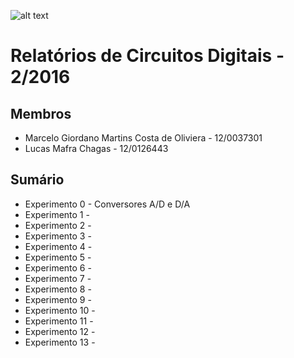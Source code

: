 ![alt text](http://www.unb.br/images/Imagens/logo_unb.png)

# Relatórios de Circuitos Digitais - 2/2016

## Membros
* Marcelo Giordano Martins Costa de Oliviera - 12/0037301
* Lucas Mafra Chagas - 12/0126443

## Sumário

* Experimento 0 - Conversores A/D e D/A
* Experimento 1 -
* Experimento 2 -
* Experimento 3 -
* Experimento 4 -
* Experimento 5 -
* Experimento 6 -
* Experimento 7 -
* Experimento 8 -
* Experimento 9 -
* Experimento 10 -
* Experimento 11 -
* Experimento 12 -
* Experimento 13 -


